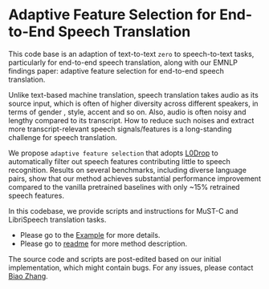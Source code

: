 # Adaptive Feature Selection for End-to-End Speech Translation

This code base is an adaption of text-to-text `zero` to speech-to-text tasks, 
particularly for end-to-end speech translation, along with our EMNLP findings paper:
adaptive feature selection for end-to-end speech translation.

Unlike text-based machine translation, speech translation takes audio as its source
input, which is often of higher diversity across different speakers, in terms of gender
, style, accent and so on. Also, audio is often noisy and lengthy compared to its transcript.
How to reduce such noises and extract more transcript-relevant speech signals/features is 
a long-standing challenge for speech translation.

We propose `adaptive feature selection` that adopts [L0Drop](https://arxiv.org/abs/2004.11854)
to automatically filter out speech features contributing little to speech recognition. Results
on several benchmarks, including diverse language pairs, show that our method achieves substantial
performance improvement compared to the vanilla pretrained baselines with only ~15% retrained 
speech features.

In this codebase, we provide scripts and instructions for MuST-C and LibriSpeech translation tasks. 
* Please go to the [Example](./example) for more details.
* Please go to [readme](https://github.com/bzhangGo/zero/blob/master/docs/afs_speech_translation)
for more method description.

The source code and scripts are post-edited based on our initial implementation, which might contain
 bugs. For any issues, please contact [Biao Zhang](B.Zhang@ed.ac.uk).
